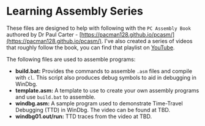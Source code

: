 # Learning Assembly Series

These files are designed to help with following with the `PC Assembly Book` authored by Dr Paul Carter - [https://pacman128.github.io/pcasm/](https://pacman128.github.io/pcasm/). I've also created a series of videos that roughly follow the book, you can find that playlist on [YouTube](https://www.youtube.com/playlist?list=PLHJns8WZXCdvESvdr1BRjo4RHiR1Ylhw9). 

The following files are used to assemble programs:

- **build.bat:** Provides the commands to assemble `.asm` files and compile with `cl`. This script also produces debug symbols to aid in debugging in WinDbg.
- **template.asm:** A template to use to create your own assembly programs and use `build.bat` to assemble.
- **windbg.asm:** A sample program used to demonstrate Time-Travel Debugging (TTD) in WinDbg. The video can be found at TBD.
- **windbg01.out/run:** TTD traces from the video at TBD.

